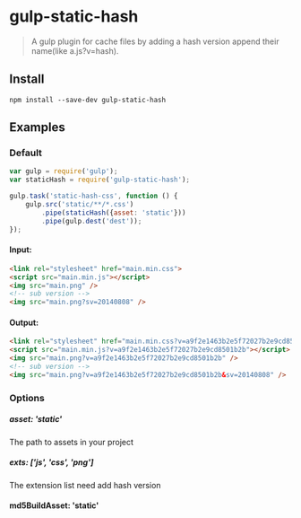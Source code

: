 gulp-static-hash
=============

> A gulp plugin for cache files by adding a hash version append their name(like a.js?v=hash).

## Install

```
npm install --save-dev gulp-static-hash
```


## Examples

### Default

```js
var gulp = require('gulp');
var staticHash = require('gulp-static-hash');

gulp.task('static-hash-css', function () {
	gulp.src('static/**/*.css')
		.pipe(staticHash({asset: 'static'}))
		.pipe(gulp.dest('dest'));
});
```

#### Input:

```html
<link rel="stylesheet" href="main.min.css">
<script src="main.min.js"></script>
<img src="main.png" />
<!-- sub version -->
<img src="main.png?sv=20140808" />
```

#### Output:

```html
<link rel="stylesheet" href="main.min.css?v=a9f2e1463b2e5f72027b2e9cd8501b2b">
<script src="main.min.js?v=a9f2e1463b2e5f72027b2e9cd8501b2b"></script>
<img src="main.png?v=a9f2e1463b2e5f72027b2e9cd8501b2b" />
<!-- sub version -->
<img src="main.png?v=a9f2e1463b2e5f72027b2e9cd8501b2b&sv=20140808" />
```

### Options

##### asset: 'static'

The path to assets in your project

##### exts: ['js', 'css', 'png']

The extension list need add hash version

#### md5BuildAsset: 'static'
